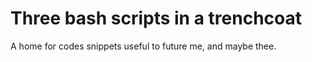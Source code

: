 # Three bash scripts in a trenchcoat
A home for codes snippets useful to future me, and maybe thee.
